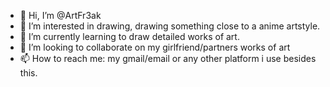 - 👋 Hi, I’m @ArtFr3ak
- 👀 I’m interested in drawing, drawing something close to a anime artstyle.
- 🌱 I’m currently learning to draw detailed works of art.
- 💞️ I’m looking to collaborate on my girlfriend/partners works of art
- 📫 How to reach me: my gmail/email or any other platform i use besides this.

<!--- i go by he/they/she :]
ArtFr3ak/ArtFr3ak is a ✨ special ✨ repository because its `README.md` (this file) appears on your GitHub profile.
You can click the Preview link to take a look at your changes.
--->
